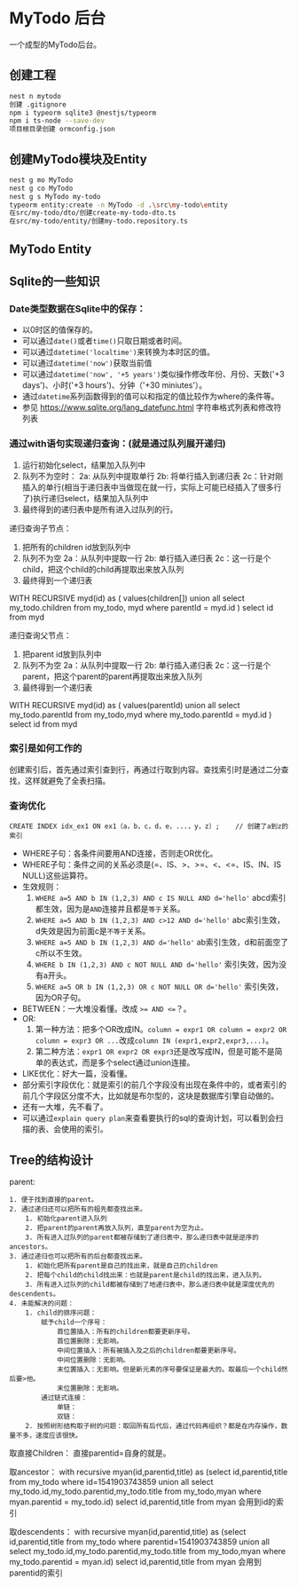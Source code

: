 # MyTodo 后台

一个成型的MyTodo后台。

## 创建工程

```sh
nest n mytodo
创建 .gitignore
npm i typeorm sqlite3 @nestjs/typeorm
npm i ts-node --save-dev
项目根目录创建 ormconfig.json
```

## 创建MyTodo模块及Entity

```sh
nest g mo MyTodo
nest g co MyTodo
nest g s MyTodo my-todo
typeorm entity:create -n MyTodo -d .\src\my-todo\entity
在src/my-todo/dto/创建create-my-todo-dto.ts
在src/my-todo/entity/创建my-todo.repository.ts
```

## MyTodo Entity

## Sqlite的一些知识

### Date类型数据在Sqlite中的保存：

* 以0时区的值保存的。
* 可以通过`date()`或者`time()`只取日期或者时间。
* 可以通过`datetime('localtime')`来转换为本时区的值。
* 可以通过`datetime('now')`获取当前值
* 可以通过`datetime('now', '+5 years')`类似操作修改年份、月份、天数('+3 days')、小时('+3 hours')、分钟（'+30 miniutes'）。
* 通过`datetime`系列函数得到的值可以和指定的值比较作为where的条件等。
* 参见 <https://www.sqlite.org/lang_datefunc.html> 字符串格式列表和修改符列表

### 通过with语句实现递归查询：(就是通过队列展开递归)

1. 运行初始化select，结果加入队列中
2. 队列不为空时：
    2a: 从队列中提取单行
    2b: 将单行插入到递归表
    2c：针对刚插入的单行(相当于递归表中当做现在就一行，实际上可能已经插入了很多行了)执行递归select，结果加入队列中
3. 最终得到的递归表中是所有进入过队列的行。

递归查询子节点：

1. 把所有的children id放到队列中
2. 队列不为空
    2a：从队列中提取一行
    2b: 单行插入递归表
    2c：这一行是个child，把这个child的child再提取出来放入队列
3. 最终得到一个递归表

WITH RECURSIVE
    myd(id) as (
        values(children[])
        union all
        select my_todo.children from my_todo, myd where parentId = myd.id
    )
select id from myd

递归查询父节点：

1. 把parent id放到队列中
2. 队列不为空
    2a：从队列中提取一行
    2b: 单行插入递归表
    2c：这一行是个parent，把这个parent的parent再提取出来放入队列
3. 最终得到一个递归表

WITH RECURSIVE
    myd(id) as (
        values(parentId)
        union all
        select my_todo.parentId from my_todo,myd where my_todo.parentId = myd.id
    )
select id from myd

### 索引是如何工作的

创建索引后，首先通过索引查到行，再通过行取到内容。查找索引时是通过二分查找，这样就避免了全表扫描。

### 查询优化

`CREATE INDEX idx_ex1 ON ex1（a，b，c，d，e，...，y，z）;    // 创建了a到z的索引`

* WHERE子句：各条件间要用AND连接，否则走OR优化。
* WHERE子句：条件之间的关系必须是(=、IS、>、>=、<、<=、IS、IN、IS NULL)这些运算符。
* 生效规则：
    1. `WHERE a=5 AND b IN (1,2,3) AND c IS NULL AND d='hello'` abcd索引都生效，因为是`AND`连接并且都是`等于`关系。
    2. `WHERE a=5 AND b IN (1,2,3) AND c>12 AND d='hello'` abc索引生效，d失效是因为前面c是`不等于`关系。
    3. `WHERE a=5 AND b IN (1,2,3) AND d='hello'` ab索引生效，d和前面空了c所以不生效。
    4. `WHERE b IN (1,2,3) AND c NOT NULL AND d='hello'` 索引失效，因为没有a开头。
    5. `WHERE a=5 OR b IN (1,2,3) OR c NOT NULL OR d='hello'` 索引失效，因为OR子句。
* BETWEEN：一大堆没看懂。改成 `>= AND <=`？。
* OR:
    1. 第一种方法：把多个OR改成IN。`column = expr1 OR column = expr2 OR column = expr3 OR ...`改成`column IN (expr1,expr2,expr3,...)`。
    2. 第二种方法：`expr1 OR expr2 OR expr3`还是改写成IN，但是可能不是简单的表达式，而是多个select通过union连接。
* LIKE优化：好大一篇，没看懂。
* 部分索引字段优化：就是索引的前几个字段没有出现在条件中的，或者索引的前几个字段区分度不大，比如就是布尔型的，这块是数据库引擎自动做的。
* 还有一大堆，先不看了。
* 可以通过`explain query plan`来查看要执行的sql的查询计划，可以看到会扫描的表、会使用的索引。

## Tree的结构设计

parent:

    1. 便于找到直接的parent。
    2. 通过递归还可以把所有的祖先都查找出来。
        1. 初始化parent进入队列
        2. 把parent的parent再放入队列，直至parent为空为止。
        3. 所有进入过队列的parent都被存储到了递归表中，那么递归表中就是逆序的ancestors。
    3. 通过递归也可以把所有的后台都查找出来。
        1. 初始化把所有parent是自己的找出来，就是自己的children
        2. 把每个child的child找出来：也就是parent是child的找出来，进入队列。
        3. 所有进入过队列的child都被存储到了地递归表中，那么递归表中就是深度优先的descendents。
    4. 未能解决的问题：
        1. child的排序问题：
            赋予child一个序号：
                首位置插入：所有的children都要更新序号。
                首位置删除：无影响。
                中间位置插入：所有被插入及之后的children都要更新序号。
                中间位置删除：无影响。
                末位置插入：无影响。但是新元素的序号要保证是最大的。取最后一个child然后要>他。
                末位置删除：无影响。
            通过链式连接：
                单链：
                双链：
        2. 按照树形结构取子树的问题：取回所有后代后，通过代码再组织？都是在内存操作，数量不多，速度应该很快。

取直接Children：
直接parentid=自身的就是。

取ancestor：
with recursive myan(id,parentid,title) as (select id,parentid,title from my_todo where id=1541903743859  union all select my_todo.id,my_todo.parentid,my_todo.title from my_todo,myan where myan.parentid = my_todo.id) select id,parentid,title from myan
会用到id的索引

取descendents：
with recursive 	myan(id,parentid,title) as (select id,parentid,title from my_todo where parentid=1541903743859  union all select my_todo.id,my_todo.parentid,my_todo.title from my_todo,myan where my_todo.parentid = myan.id) select id,parentid,title from myan
会用到parentid的索引
